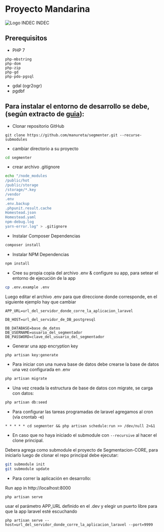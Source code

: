 # Proyecto Mandarina
![Logo INDEC][logo] INDEC


## Prerequisitos
* PHP 7 
```
php-mbstring
php-dom
php-zip
php-gd
php-pdo-pgsql
```
* gdal (ogr2ogr)
* pgdbf

## Para instalar el entorno de desarrollo se debe, (según extracto de [guia][1]):

- Clonar repositorio GitHub
```git
git clone https://github.com/manureta/segmenter.git --recurse-submodules 
```
- cambiar directorio a su proyecto
```bash
cd segmenter
```
- crear archivo .gitignore
```bash
echo "/node_modules
/public/hot
/public/storage
/storage/*.key
/vendor
.env
.env.backup
.phpunit.result.cache
Homestead.json
Homestead.yaml
npm-debug.log
yarn-error.log" > .gitignore
```

- Instalar Composer Dependencias
```bash
composer install
```

- Instalar NPM Dependencias
```bash
npm install
```
- Cree su propia copia del archivo .env & configure su app,
para setear el entorno de ejecución de la app
```bash
cp .env.example .env
```

Luego editar el archivo .env para que direccione donde corresponde,
en el siguiente ejemplo hay que cambiar 
```
APP_URL=url_del_servidor_donde_corre_la_aplicacion_laravel

DB_HOST=url_del_servidor_de_DB_postgresql

DB_DATABASE=base_de_datos
DB_USERNAME=usuario_del_segmentador
DB_PASSWORD=clave_del_usuario_del_segmentador

```


- Generar una app encryption key
```bash
php artisan key:generate
```


- Para iniciar con una nueva base de datos debe crearse la base de datos una vez configurada en .env
```bash
php artisan migrate
```


- Una vez creada la estructura de base de datos con migrate, se carga con datos:
```bash
php artisan db:seed
```

- Para configurar las tareas programadas de laravel agregamos al cron (vía crontab -e)
```
* * * * * cd segmenter && php artisan schedule:run >> /dev/null 2>&1
```


- En caso que no haya iniciado el submodule con ```--recursive``` al hacer el clone principal.

Debera agrega como submodule el proyecto de Segmentacion-CORE, para iniciarlo luego de clonar el repo principal debe ejecutar:
```bash
git submodule init
git submodule update
```


- Para correr la aplicación en desarrollo: 

Run app in http://localhost:8000
```
php artisan serve
```
usar el parámetro APP_URL definido en el .dev
y elegir un puerto libre para que la app laravel esté escuchando
```
php artisan serve --host=url_del_servidor_donde_corre_la_aplicacion_laravel --port=9999
```

[1]: https://devmarketer.io/learn/setup-laravel-project-cloned-github-com/
[logo]: https://www.indec.gob.ar/Images_WEBINDEC/Logo/Logo_Indec.png

